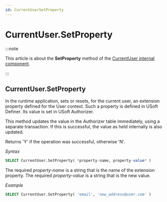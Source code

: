 ```yaml
---
id: CurrentUserSetProperty
---
```


# CurrentUser.SetProperty




:::note

This article is about the **SetProperty** method of the [CurrentUser internal component](/Extensions/CurrentUser_internal_component).

:::

## **CurrentUser.SetProperty**

In the runtime application, sets or resets, for the current user, an extension property defined for the User context. Such a property is defined in USoft Definer. Its value is set in USoft Authorizer.

This method updates the value in the Authorizer table immediately, using a separate transaction. If this is successful, the value as held internally is also updated.

Returns 'Y' if the operation was successful, otherwise 'N'.

*Syntax*

```sql
SELECT CurrentUser.SetProperty( *property-name, property-value* )
```

The required *property-name* is a string that is the name of the extension property. The required *property-value* is a string that is the new value.

*Example*

```sql
SELECT CurrentUser.SetProperty( 'email', 'new_address@user.com' )
```

 